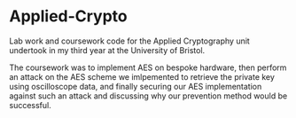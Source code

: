 # Applied-Crypto
Lab work and coursework code for the Applied Cryptography unit  undertook in my third year at the University of Bristol.

The coursework was to implement AES on bespoke hardware, then perform an attack on the AES scheme we imlpemented to retrieve the 
private key using oscilloscope data, and finally securing our AES implementation against such an attack and discussing why our
prevention method would be successful.
